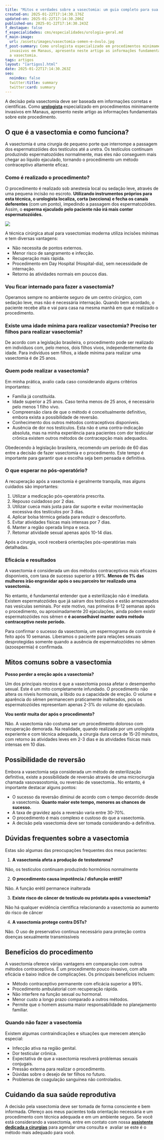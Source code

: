 ```yaml
---
title: "Mitos e verdades sobre a vasectomia: um guia completo para sua decisão"
created-on: 2025-01-22T17:14:30.176Z
updated-on: 2025-01-22T17:14:30.206Z
published-on: 2025-01-22T17:14:30.243Z
f_destaque: false
f_especialidades: cms/especialidades/urologia-geral.md
f_main-image:
  url: /assets/images/vasectomia-semen-e-óvulo.jpg
f_post-summary: Como urologista especializado em procedimentos minimamente
  invasivos em Manaus, apresento neste artigo as informações fundamentais sobre
  a vasectomia.
tags: artigos
layout: "[artigos].html"
date: 2025-01-22T17:14:30.263Z
seo:
  noindex: false
  twitter:title: summary
  twitter:card: summary
---
```

A decisão pela vasectomia deve ser baseada em informações corretas e científicas. Como **[urologista](https://uroconsult.com.br/artigos/urologista-em-manaus-faca-um-procedimento-urologico-minimamente-invasivo-com-dr-pedro-henrique-cabral/)** especializado em procedimentos minimamente invasivos em Manaus, apresento neste artigo as informações fundamentais sobre este procedimento.

## O que é a vasectomia e como funciona?

A vasectomia é uma cirurgia de pequeno porte que interrompe a passagem dos espermatozóides dos testículos até a uretra. Os testículos continuam produzindo espermatozóides normalmente, mas eles não conseguem mais chegar ao líquido ejaculado, tornando o procedimento um método contraceptivo altamente eficaz.

### Como é realizado o procedimento?

O procedimento é realizado sob anestesia local ou sedação leve, através de uma pequena incisão no escroto. **Utilizando instrumentos próprios para esta técnica, o urologista localiza, corta (secciona) e fecha os canais deferentes** (com um ponto), impedindo a passagem dos espermatozóides. Assim, o **esperma ejaculado pelo paciente não irá mais conter espermatozóides.**

![](https://lh7-rt.googleusercontent.com/docsz/AD_4nXfWdijpTd_81O6wGSiICBOD7HhIPPnBwax5d9aHYI6cGVr5GibzQpUlTnngLAmdZcIERKMVTYpiPv3giQf_i-eysR5n0RD442PwEq4mlGZ96KSvptGRUeUIJLCb1yK2pMqp3hKS?key=hh6LVgY-mtq0B5knAKkTK4kk)

A técnica cirúrgica atual para vasectomias moderna utiliza incisões mínimas e tem diversas vantagens:

* Não necessita de pontos externos.
* Menor risco de sangramento e infecção.
* Recuperação mais rápida.
* Procedimento em Day Hospital (Hospital-dia), sem necessidade de internação.
* Retorno às atividades normais em poucos dias.

### Vou ficar internado para fazer a vasectomia?

Operamos sempre no ambiente seguro de um centro cirúrgico, com sedação leve, mas não é necessária internação. Quando bem acordado, o paciente recebe alta e vai para casa na mesma manhã em que é realizado o procedimento.

### Existe uma idade mínima para realizar vasectomia? Preciso ter filhos para realizar vasectomia?

De acordo com a legislação brasileira, o procedimento pode ser realizado em indivíduos com, pelo menos, dois filhos vivos, independentemente da idade. Para indivíduos sem filhos, a idade mínima para realizar uma vasectomia é de 25 anos.

### Quem pode realizar a vasectomia?

Em minha prática, avalio cada caso considerando alguns critérios importantes:

* Família já constituída.
* Idade superior a 25 anos. Caso tenha menos de 25 anos, é necessário pelo menos 1 filho vivo.
* Compreensão clara de que o método é conceitualmente definitivo, embora exista a possibilidade de reversão.
* Conhecimento dos outros métodos contraceptivos disponíveis.
* Ausência de dor nos testículos. Esta não é uma contra-indicação absoluta, mas na minha experiência para pacientes com dor testicular crônica existem outros métodos de contracepção mais adequados.

Obedecendo à legislação brasileira, recomendo um período de 60 dias entre a decisão de fazer vasectomia e o procedimento. Este tempo é importante para garantir que a escolha seja bem pensada e definitiva.

### O que esperar no pós-operatório?

A recuperação após a vasectomia é geralmente tranquila, mas alguns cuidados são importantes:

1. Utilizar a medicação pós-operatória prescrita.
2. Repouso cuidadoso por 2 dias.
3. Utilizar cueca mais justa para dar suporte e evitar movimentação excessiva dos testículos por 3 dias.
4. Aplicar bolsa térmica gelada para reduzir o desconforto.
5. Evitar atividades físicas mais intensas por 7 dias.
6. Manter a região operada limpa e seca.
7. Retomar atividade sexual apenas após 10-14 dias.

Após a cirurgia, você receberá orientações pós-operatórias mais detalhadas.

### Eficácia e resultados

A vasectomia é considerada um dos métodos contraceptivos mais eficazes disponíveis, com taxa de sucesso superior a 99%. **Menos de 1% das mulheres irão engravidar após o seu parceiro ter realizado uma vasectomia.**

No entanto, é fundamental entender que a esterilização não é imediata. Existem espermatozóides que já saíram dos testículos e estão armazenados nas vesículas seminais. Por este motivo, nas primeiras 8-12 semanas após o procedimento, ou aproximadamente 20 ejaculações, ainda podem existir espermatozóides nos sêmen e **é aconselhável manter outro método contraceptivo neste período.** 

Para confirmar o sucesso da vasectomia, um espermograma de controle é feito após 10 semanas. Liberamos o paciente para relações sexuais desprotegidas somente quando a ausência de espermatozóides no sêmen (azoospermia) é confirmada.



## Mitos comuns sobre a vasectomia

**Posso perder a ereção após a vasectomia?**

Um dos principais receios é que a vasectomia possa afetar o desempenho sexual. Este é um mito completamente infundado. O procedimento não altera os níveis hormonais, a libido ou a capacidade de ereção. O volume e aparência do sêmen permanecem praticamente inalterados, pois os espermatozóides representam apenas 2-3% do volume do ejaculado.

**Vou sentir muita dor após o procedimento?**

Não. A vasectomia não costuma ser um procedimento doloroso com recuperação demorada. Na realidade, quando realizada por um urologista experiente e com técnica adequada, a cirurgia dura cerca de 15-20 minutos, com retorno às atividades leves em 2-3 dias e às atividades físicas mais intensas em 10 dias.

## Possibilidade de reversão

Embora a vasectomia seja considerada um método de esterilização definitiva, existe a possibilidade de reversão através de uma microcirurgia chamada vasovasostomia, ou reversão de vasectomia.. No entanto, é importante destacar alguns pontos:

* O sucesso da reversão diminui de acordo com o tempo decorrido desde a vasectomia. **Quanto maior este tempo, menores as chances de sucesso.**
* A taxa de gravidez após a reversão varia entre 30-70%.
* O procedimento é mais complexo e custoso do que a vasectomia.
* A decisão pela vasectomia deve ser tomada considerando-a definitiva.

## Dúvidas frequentes sobre a vasectomia

Estas são algumas das preocupações frequentes dos meus pacientes:

1. **A vasectomia afeta a produção de testosterona?**

Não, os testículos continuam produzindo hormônios normalmente

2. **O procedimento causa impotência / disfunção erétil?**

Não. A função erétil permanece inalterada

3. **Existe risco de câncer de testículo ou próstata após a vasectomia?**

Não há qualquer evidência científica relacionando a vasectomia ao aumento do risco de câncer

4. **A vasectomia protege contra DSTs?**

Não. O uso de preservativo continua necessário para proteção contra doenças sexualmente transmissíveis

## Benefícios do procedimento

A vasectomia oferece várias vantagens em comparação com outros métodos contraceptivos. É um procedimento pouco invasivo, com alta eficácia e baixo índice de complicações. Os principais benefícios incluem:

* Método contraceptivo permanente com eficácia superior a 99%.
* Procedimento ambulatorial com recuperação rápida.
* Não interfere na função sexual ou hormonal.
* Menor custo a longo prazo comparado a outros métodos.
* Permite que o homem assuma maior responsabilidade no planejamento familiar.

### Quando não fazer a vasectomia

Existem algumas contraindicações e situações que merecem atenção especial:

* Infecção ativa na região genital.
* Dor testicular crônica.
* Expectativa de que a vasectomia resolverá problemas sexuais conjugais.
* Pressão externa para realizar o procedimento.
* Dúvidas sobre o desejo de ter filhos no futuro.
* Problemas de coagulação sanguínea não controlados.

## Cuidando da sua saúde reprodutiva

A decisão pela vasectomia deve ser tomada de forma consciente e bem informada. Ofereço aos meus pacientes toda orientação necessária e um procedimento com técnica adequada e em um ambiente seguro. Se você está considerando a vasectomia, entre em contato com nossa **[assistente dedicada a cirurgias](https://api.whatsapp.com/send?phone=5592982252490)** para agendar uma consulta e  avaliar se este é o método mais adequado para você.